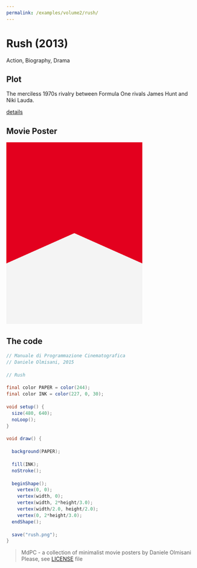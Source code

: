 ```yaml
---
permalink: /examples/volume2/rush/
---
```

# Rush (2013)

Action, Biography, Drama

## Plot
The merciless 1970s rivalry between Formula One rivals James Hunt and Niki Lauda.

[details](https://www.imdb.com/title/tt1979320/)

## Movie Poster
<img src="rush.png"  width="360px" title="Rush">


## The code
```java
// Manuale di Programmazione Cinematografica
// Daniele Olmisani, 2015

// Rush

final color PAPER = color(244);
final color INK = color(227, 0, 30);

void setup() {
  size(480, 640);
  noLoop();
}

void draw() {
  
  background(PAPER);
  
  fill(INK);
  noStroke();
  
  beginShape();
    vertex(0, 0);
    vertex(width, 0);
    vertex(width, 2*height/3.0);
    vertex(width/2.0, height/2.0);
    vertex(0, 2*height/3.0);
  endShape();
  
  save("rush.png");
}
```

> MdPC - a collection of minimalist movie posters
> by Daniele Olmisani
> Please, see [LICENSE](../../LICENSE) file
